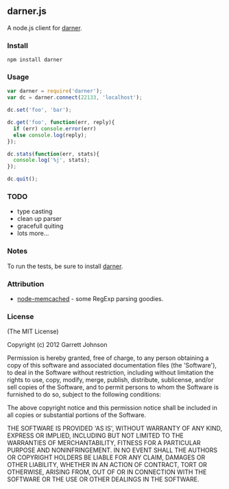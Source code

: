 ## darner.js

A node.js client for [darner](https://github.com/wavii/darner).

### Install

```shell
npm install darner
```

### Usage

```javascript
var darner = require('darner');
var dc = darner.connect(22133, 'localhost');

dc.set('foo', 'bar');

dc.get('foo', function(err, reply){
  if (err) console.error(err)
  else console.log(reply);
});

dc.stats(function(err, stats){
  console.log('%j', stats);
});

dc.quit();
```

### TODO

 - type casting
 - clean up parser
 - gracefull quiting
 - lots more...

### Notes

To run the tests, be sure to install [darner](https://github.com/wavii/darner).

### Attribution

  - [node-memcached](https://github.com/3rd-Eden/node-memcached) - some RegExp parsing goodies.

### License

(The MIT License)

Copyright (c) 2012 Garrett Johnson

Permission is hereby granted, free of charge, to any person obtaining
a copy of this software and associated documentation files (the
'Software'), to deal in the Software without restriction, including
without limitation the rights to use, copy, modify, merge, publish,
distribute, sublicense, and/or sell copies of the Software, and to
permit persons to whom the Software is furnished to do so, subject to
the following conditions:

The above copyright notice and this permission notice shall be
included in all copies or substantial portions of the Software.

THE SOFTWARE IS PROVIDED 'AS IS', WITHOUT WARRANTY OF ANY KIND,
EXPRESS OR IMPLIED, INCLUDING BUT NOT LIMITED TO THE WARRANTIES OF
MERCHANTABILITY, FITNESS FOR A PARTICULAR PURPOSE AND NONINFRINGEMENT.
IN NO EVENT SHALL THE AUTHORS OR COPYRIGHT HOLDERS BE LIABLE FOR ANY
CLAIM, DAMAGES OR OTHER LIABILITY, WHETHER IN AN ACTION OF CONTRACT,
TORT OR OTHERWISE, ARISING FROM, OUT OF OR IN CONNECTION WITH THE
SOFTWARE OR THE USE OR OTHER DEALINGS IN THE SOFTWARE.